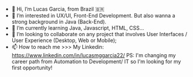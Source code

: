 - 👋 Hi, I’m Lucas Garcia, from Brazil 🇧🇷
- 👀 I’m interested in UX/UI, Front-End Development. But also wanna a strong background in Java (Back-End).
- 🌱 I’m currently learning Java, Javascript, HTML, CSS...
- 💞️ I’m looking to collaborate on any project that involves User Interfaces / User Experience (Desktop, Web or Mobile);
- 📫 How to reach me >>> My Linkedin: https://www.linkedin.com/in/lucasmggarcia22/
PS: I'm changing my career path from Automation to  Development/ IT so I'm looking for my first opportunity!
<!---
lucasgarciadev22/lucasgarciadev22 is a ✨ special ✨ repository because its `README.md` (this file) appears on your GitHub profile.
You can click the Preview link to take a look at your changes.
--->
